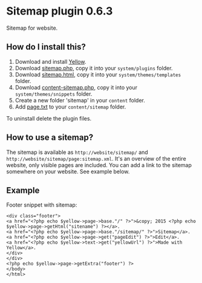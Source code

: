 Sitemap plugin 0.6.3
====================
Sitemap for website.

How do I install this?
----------------------
1. Download and install [Yellow](https://github.com/datenstrom/yellow/).  
2. Download [sitemap.php](sitemap.php?raw=true), copy it into your `system/plugins` folder.  
3. Download [sitemap.html](sitemap.html?raw=true), copy it into your `system/themes/templates` folder.  
4. Download [content-sitemap.php](content-sitemap.php?raw=true), copy it into your `system/themes/snippets` folder.  
6. Create a new folder 'sitemap' in your `content` folder.
7. Add [page.txt](page.txt?raw=true) to your `content/sitemap` folder.

To uninstall delete the plugin files.

How to use a sitemap?
---------------------
The sitemap is available as `http://website/sitemap/` and `http://website/sitemap/page:sitemap.xml`. It's an overview of the entire website, only visible pages are included. You can add a link to the sitemap somewhere on your website. See example below.
 
Example
-------
Footer snippet with sitemap:

    <div class="footer">
    <a href="<?php echo $yellow->page->base."/" ?>">&copy; 2015 <?php echo $yellow->page->getHtml("sitename") ?></a>.
    <a href="<?php echo $yellow->page->base."/sitemap/" ?>">Sitemap</a>. 
    <a href="<?php echo $yellow->page->get("pageEdit") ?>">Edit</a>.
    <a href="<?php echo $yellow->text->get("yellowUrl") ?>">Made with Yellow</a>.
    </div>
    </div>
    <?php echo $yellow->page->getExtra("footer") ?>
    </body>
    </html>